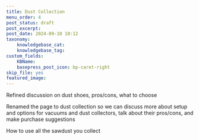 ```yaml
---
title: Dust Collection
menu_order: 4
post_status: draft
post_excerpt: 
post_date: 2024-09-10 10:12
taxonomy:
    knowledgebase_cat: 
    knowledgebase_tag:        
custom_fields:
    KBName: 
    basepress_post_icon: bp-caret-right
skip_file: yes
featured_image: 
---
```


Refined discussion on dust shoes, pros/cons, what to choose

Renamed the page to dust collection so we can discuss more about setup and options for vacuums and dust collectors, talk about their pros/cons, and make purchase suggestions

How to use all the sawdust you collect
